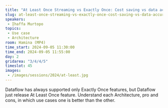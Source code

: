 ```yaml
---
title: "At Least Once Streaming vs Exactly Once: Cost saving vs data accuracy"
slug: at-least-once-streaming-vs-exactly-once-cost-saving-vs-data-accuracy
speakers:
 - Ihaffa Murtopo
topics:
 - Use case
 - Architecture
room: Hamina (MP4)
time_start: 2024-09-05 11:30:00
time_end: 2024-09-05 11:55:00
day: 2
gridarea: "3/4/4/5"
timeslot: 45
images:
 - /images/sessions/2024/at-least.jpg 
---
```


Dataflow has always supported only Exactly Once features, but Dataflow just release At Least Once feature. Understand each Architecture, pro and cons, in which use cases one is better than the other.